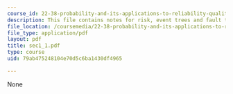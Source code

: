 ```yaml
---
course_id: 22-38-probability-and-its-applications-to-reliability-quality-control-and-risk-assessment-fall-2005
description: This file contains notes for risk, event trees and fault trees.
file_location: /coursemedia/22-38-probability-and-its-applications-to-reliability-quality-control-and-risk-assessment-fall-2005/79ab475248104e70d5c6ba1430df4965_sec1_1.pdf
file_type: application/pdf
layout: pdf
title: sec1_1.pdf
type: course
uid: 79ab475248104e70d5c6ba1430df4965

---
```

None